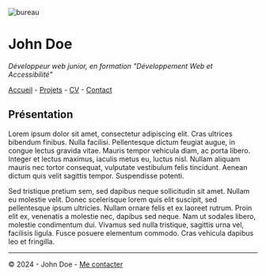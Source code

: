 ![bureau](https://cdn.discordapp.com/attachments/1208043598558400513/1215577342060003338/image.png?ex=65fd419e&is=65eacc9e&hm=49eb395d3af443bd8ce47c404f203635e72e023da201ef21c55a3df8a0b04373&)
# John Doe
*Développeur web junior, en formation "Développement Web et Accessibilité"*

[Accueil](/README.md) - [Projets](/projets.md) - [CV](/cv.md) - [Contact](/contact.md)

## Présentation

Lorem ipsum dolor sit amet, consectetur adipiscing elit. Cras ultrices bibendum finibus. Nulla facilisi. Pellentesque dictum feugiat augue, in congue lectus gravida vitae. Mauris tempor vehicula diam, ac porta libero. Integer et lectus maximus, iaculis metus eu, luctus nisl. Nullam aliquam mauris nec tortor consequat, vulputate vestibulum felis tincidunt. Aenean dictum quis velit sagittis tempor. Suspendisse potenti.

Sed tristique pretium sem, sed dapibus neque sollicitudin sit amet. Nullam eu molestie velit. Donec scelerisque lorem quis elit suscipit, sed pellentesque ipsum ultricies. Nullam ornare felis et ex laoreet rutrum. Proin elit ex, venenatis a molestie nec, dapibus sed neque. Nam ut sodales libero, molestie condimentum dui. Vivamus sed nulla tristique, sagittis urna vel, facilisis ligula. Fusce posuere elementum commodo. Cras vehicula dapibus leo et fringilla.

--- 

© 2024 - John Doe - [Me contacter](/contact.md)